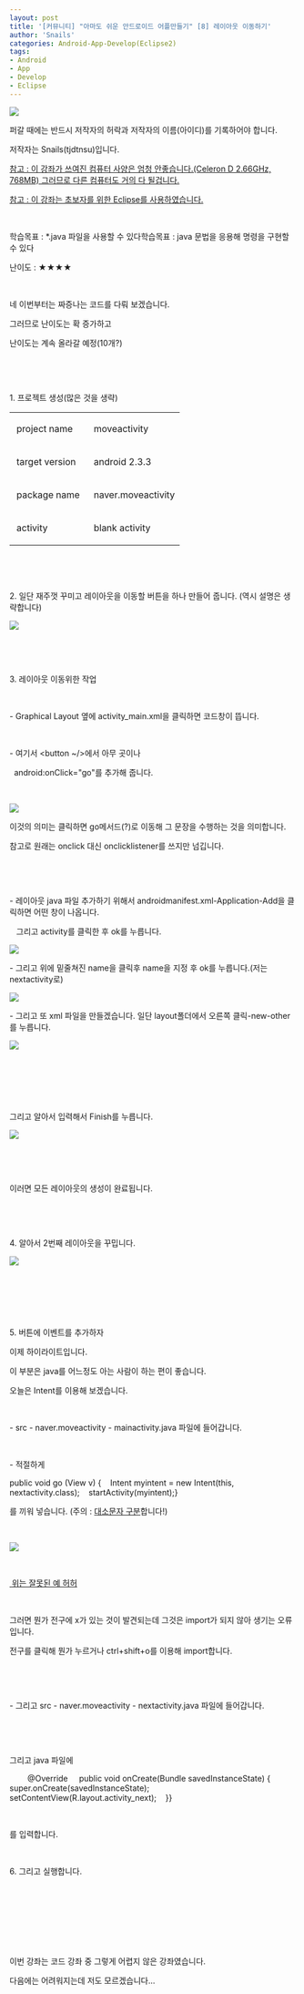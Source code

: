 ```yaml
---
layout: post
title: '[커뮤니티] "아마도 쉬운 안드로이드 어플만들기" [8] 레이아웃 이동하기'
author: 'Snails'
categories: Android-App-Develop(Eclipse2)
tags:
- Android
- App
- Develop
- Eclipse
---
```



<script> location.href='https://cafe.naver.com/develoid/245345' ; </script>

<p><img src="https://dthumb-phinf.pstatic.net/?src=%22http%3A%2F%2Fblogfiles.naver.net%2F20130517_266%2Ftjdtnsu_1368772568157vEMv8_JPEG%2Fand.jpg%22&amp;type=cafe_wa740"></p>
<p>퍼갈 때에는 반드시 저작자의 허락과 저작자의 이름(아이디)를 기록하어야 합니다.</p>
<p>저작자는 Snails(tjdtnsu)입니다.</p>
<p><u>참고 : 이 강좌가 쓰여진 컴퓨터 사양은 엄청 안좋습니다.(Celeron D 2.66GHz, 768MB) 그러므로 다른 컴퓨터도 거의 다 될겁니다.</u>&nbsp;</p>
<p><u>참고 : 이 강좌는 초보자를 위한 Eclipse를 사용하였습니다.</u></p>
<p>&nbsp;</p>
<p>학습목표 : *.java 파일을 사용할 수 있다학습목표 : java 문법을 응용해 명령을 구현할 수 있다</p>
<p>난이도 : ★★★★</p>
<p>&nbsp;</p>
<p></p>
<p>네 이번부터는 짜증나는 코드를 다뤄 보겠습니다.</p>
<p>그러므로 난이도는 확 증가하고</p>
<p>난이도는 계속 올라갈 예정(10개?)</p>
<p>&nbsp;</p>
<p>&nbsp;</p>
<p>1. 프로젝트 생성(많은 것을 생략)</p>
<table><tbody><tr><td ><p>&nbsp;project name&nbsp;</p>
</td><td ><p>&nbsp;moveactivity</p>
</td></tr><tr><td ><p>&nbsp;target version&nbsp;</p>
</td><td ><p>&nbsp;android 2.3.3&nbsp;</p>
</td></tr><tr><td ><p>&nbsp;package name&nbsp;</p>
</td><td ><p>&nbsp;naver.moveactivity</p>
</td></tr><tr><td ><p>&nbsp;activity</p>
</td><td ><p>&nbsp;blank activity</p>
</td></tr></tbody></table><p>&nbsp;</p>
<p>&nbsp;</p>
<p>2. 일단 재주껏 꾸미고 레이아웃을 이동할 버튼을 하나 만들어 줍니다. (역시 설명은 생략합니다)&nbsp;</p>
<p><img src="https://dthumb-phinf.pstatic.net/?src=%22http%3A%2F%2Fblogfiles.naver.net%2F20130517_14%2Ftjdtnsu_1368773344659o3p9W_JPEG%2F%25C1%25A6%25B8%25F1_%25BE%25F8%25C0%25BD.JPG%22&amp;type=cafe_wa740"></p>
<p>&nbsp;</p>
<p>&nbsp;</p>
<p>3. 레이아웃 이동위한 작업&nbsp;</p>
<p>&nbsp;</p>
<p>- Graphical Layout 옆에 activity_main.xml을 클릭하면 코드창이 뜹니다.</p>
<p>&nbsp;</p>
<p>- 여기서 &lt;button ~/&gt;에서 아무 곳이나&nbsp;</p>
<p>&nbsp; android:onClick="go"를 추가해 줍니다.</p>
<p>&nbsp;</p>
<p><img src="https://dthumb-phinf.pstatic.net/?src=%22http%3A%2F%2Fblogfiles.naver.net%2F20130517_110%2Ftjdtnsu_1368773729737gHoJQ_JPEG%2F%25C1%25A6%25B8%25F1_%25BE%25F8%25C0%25BD.JPG%22&amp;type=cafe_wa740"></p>
<p>이것의 의미는 클릭하면 go메서드(?)로 이동해 그 문장을 수행하는 것을 의미합니다.</p>
<p>참고로 원래는 onclick 대신 onclicklistener를 쓰지만 넘깁니다.</p>
<p>&nbsp;</p>
<p>&nbsp;</p>
<p>- 레이아웃 java 파일 추가하기 위해서 androidmanifest.xml-Application-Add을 클릭하면 어떤 창이 나옵니다.</p>
<p>&nbsp;&nbsp; 그리고 activity를 클릭한 후 ok를 누릅니다.&nbsp;</p>
<p><img src="https://dthumb-phinf.pstatic.net/?src=%22http%3A%2F%2Fblogfiles.naver.net%2F20130517_50%2Ftjdtnsu_1368774124699d9wgG_JPEG%2F%25C1%25A6%25B8%25F1_%25BE%25F8%25C0%25BD.JPG%22&amp;type=cafe_wa740"></p>
<p>- 그리고 위에 밑줄쳐진 name을 클릭후 name을 지정 후 ok를 누릅니다.(저는 nextactivity로)</p>
<p><img src="https://dthumb-phinf.pstatic.net/?src=%22http%3A%2F%2Fblogfiles.naver.net%2F20130517_296%2Ftjdtnsu_1368774217296CU97t_JPEG%2F%25C1%25A6%25B8%25F1_%25BE%25F8%25C0%25BD.JPG%22&amp;type=cafe_wa740"></p>
<p>- 그리고 또 xml 파일을 만들겠습니다. 일단 layout폴더에서 오른쪽 클릭-new-other를 누릅니다.</p>
<p><img src="https://dthumb-phinf.pstatic.net/?src=%22http%3A%2F%2Fblogfiles.naver.net%2F20130517_162%2Ftjdtnsu_13687743564567PrRq_JPEG%2F%25C1%25A6%25B8%25F1_%25BE%25F8%25C0%25BD.JPG%22&amp;type=cafe_wa740"></p>
<p>&nbsp;</p>
<p>&nbsp;</p>
<p>&nbsp;</p>
<p>그리고 알아서 입력해서 Finish를 누릅니다.</p>
<p><img src="https://dthumb-phinf.pstatic.net/?src=%22http%3A%2F%2Fblogfiles.naver.net%2F20130517_275%2Ftjdtnsu_1368774571155nqM5o_JPEG%2F%25C1%25A6%25B8%25F1_%25BE%25F8%25C0%25BD.JPG%22&amp;type=cafe_wa740"></p>
<p>&nbsp;</p>
<p>&nbsp;</p>
<p>이러면 모든 레이아웃의 생성이 완료됩니다.</p>
<p>&nbsp;</p>
<p>&nbsp;</p>
<p>4. 알아서 2번째 레이아웃을 꾸밉니다.</p>
<p><img src="https://dthumb-phinf.pstatic.net/?src=%22http%3A%2F%2Fblogfiles.naver.net%2F20130517_199%2Ftjdtnsu_1368774827788Dkx3Q_JPEG%2F%25C1%25A6%25B8%25F1_%25BE%25F8%25C0%25BD.JPG%22&amp;type=cafe_wa740"></p>
<p>&nbsp;</p>
<p>&nbsp;</p>
<p>&nbsp;</p>
<p>5. 버튼에 이벤트를 추가하자</p>
<p>이제 하이라이트입니다.</p>
<p>이 부분은 java를 어느정도 아는 사람이 하는 편이 좋습니다.</p>
<p>오늘은 Intent를 이용해 보겠습니다.</p>
<p>&nbsp;</p>
<p>- src - naver.moveactivity - mainactivity.java 파일에 들어갑니다.&nbsp;</p>
<p>&nbsp;</p>
<p>- 적절하게 &nbsp;</p>
<p>public void go (View v) {&nbsp;&nbsp;&nbsp; Intent myintent = new Intent(this, nextactivity.class);&nbsp;&nbsp;&nbsp; startActivity(myintent);}</p>
<p>를 끼워 넣습니다. (주의 : <u>대소문자 구분</u>합니다!)</p>
<p>&nbsp;</p>
<p><img src="https://dthumb-phinf.pstatic.net/?src=%22http%3A%2F%2Fblogfiles.naver.net%2F20130517_2%2Ftjdtnsu_1368775216491guBjp_JPEG%2F%25C1%25A6%25B8%25F1_%25BE%25F8%25C0%25BD.JPG%22&amp;type=cafe_wa740"></p>
<p>&nbsp;</p>
<p><u>&nbsp;위는 잘못된 예 허허</u></p>
<p>&nbsp;</p>
<p>그러면 뭔가 전구에 x가 있는 것이 발견되는데 그것은 import가 되지 않아 생기는 오류입니다.</p>
<p>전구를 클릭해 뭔가 누르거나 ctrl+shift+o를 이용해 import합니다.&nbsp;</p>
<p>&nbsp;</p>
<p>&nbsp;</p>
<p>- 그리고 src - naver.moveactivity - nextactivity.java 파일에 들어갑니다.</p>
<p>&nbsp;</p>
<p>&nbsp;</p>
<p>그리고 java 파일에</p>
<p>&nbsp;&nbsp;&nbsp; &nbsp;&nbsp;&nbsp; @Override &nbsp;&nbsp;&nbsp; public void onCreate(Bundle savedInstanceState) {&nbsp;&nbsp;&nbsp; &nbsp;&nbsp;&nbsp; super.onCreate(savedInstanceState);&nbsp;&nbsp;&nbsp; &nbsp;&nbsp;&nbsp; setContentView(R.layout.activity_next);&nbsp;&nbsp;&nbsp; }}</p>
<p>&nbsp;</p>
<p>를 입력합니다.</p>
<p>&nbsp;</p>
<p>6. 그리고 실행합니다.</p>
<p>&nbsp;</p>
<p>&nbsp;</p>
<p>&nbsp;</p>
<p>&nbsp;</p>
<p>이번 강좌는 코드 강좌 중 그렇게 어렵지 않은 강좌였습니다.</p>
<p>다음에는 어려워지는데 저도 모르겠습니다...&nbsp;</p>
